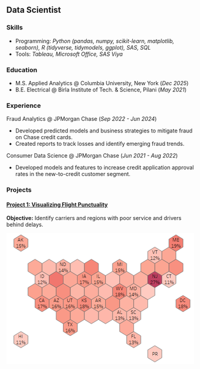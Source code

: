 ## Data Scientist

### Skills
- Programming: *Python (pandas, numpy, scikit-learn, matplotlib, seaborn), R (tidyverse, tidymodels, ggplot), SAS, SQL*
- Tools: *Tableau, Microsoft Office, SAS Viya*

### Education
- M.S. Applied Analytics @ Columbia University, New York (_Dec 2025_)
- B.E. Electrical @ Birla Institute of Tech. & Science, Pilani (_May 2021_)

### Experience

Fraud Analytics @ JPMorgan Chase (_Sep 2022 - Jun 2024_)
- Developed predicted models and business strategies to mitigate fraud on Chase credit cards. 
- Created reports to track losses and identify emerging fraud trends.

Consumer Data Science @ JPMorgan Chase (_Jun 2021 - Aug 2022_)
- Developed models and features to increase credit application approval rates in the new-to-credit customer segment.

### Projects
#### [Project 1: Visualizing Flight Punctuality](https://ashishmathew98.github.io/AirlineDelays/)
**Objective:** Identify carriers and regions with poor service and drivers behind delays.

![alt text](./assets/images/us_hex_map.png)
